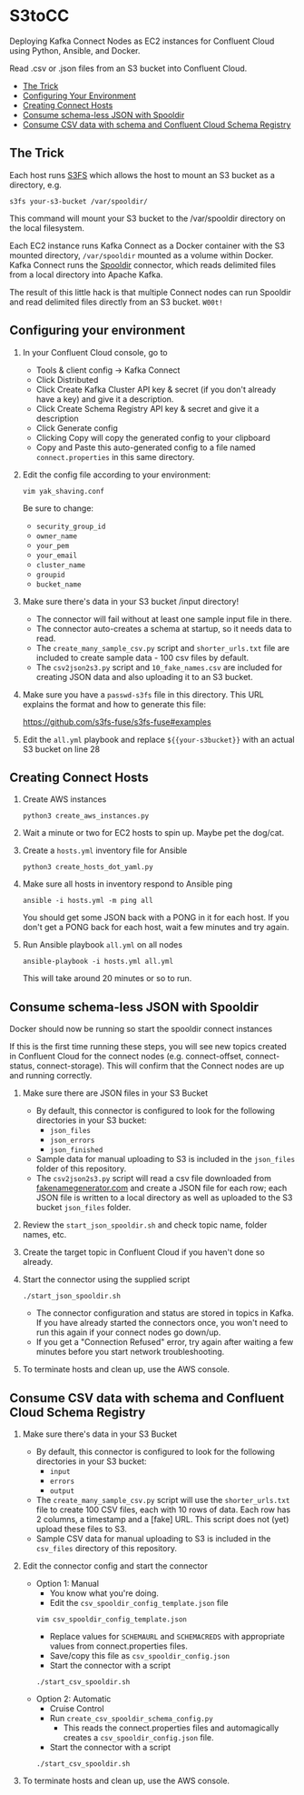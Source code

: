 # S3toCC
 Deploying Kafka Connect Nodes as EC2 instances for Confluent Cloud using Python, Ansible, and Docker.  
 
 Read .csv or .json files from an S3 bucket into Confluent Cloud.   

 - [The Trick](https://github.com/berthayes/S3toCC/#The-Trick)
 - [Configuring Your Environment](https://github.com/berthayes/S3toCC/#Configuring-your-environment)
 - [Creating Connect Hosts](https://github.com/berthayes/S3toCC/#Creating-Connect-Hosts)
 - [Consume schema-less JSON with Spooldir](https://github.com/berthayes/S3toCC/#Consume-schema-less-JSON-with-Spooldir)
 - [Consume CSV data with schema and Confluent Cloud Schema Registry](https://github.com/berthayes/S3toCC#consume-csv-data-with-schema-and-confluent-cloud-schema-registry)
 
 ## The Trick
 Each host runs [S3FS](https://github.com/s3fs-fuse/s3fs-fuse) which allows the host to mount an S3 bucket as a directory, e.g. 
 ```
 s3fs your-s3-bucket /var/spooldir/
 ```
This command will mount your S3 bucket to the /var/spooldir directory on the local filesystem.

 Each EC2 instance runs Kafka Connect as a Docker container with the S3 mounted directory, `/var/spooldir`
mounted as a volume within Docker.  Kafka Connect runs the [Spooldir](https://www.confluent.io/hub/jcustenborder/kafka-connect-spooldir) connector, which reads delimited files from a local directory into Apache Kafka.

The result of this little hack is that multiple Connect nodes can run Spooldir and read delimited files directly from an S3 bucket.  `W00t!`


## Configuring your environment
1. In your Confluent Cloud console, go to 
    - Tools & client config -> Kafka Connect
    - Click Distributed
    - Click Create Kafka Cluster API key & secret (if you don't already have a key) and give it a description.
    - Click Create Schema Registry API key & secret and give it a description
    - Click Generate config
    - Clicking Copy will copy the generated config to your clipboard
    - Copy and Paste this auto-generated config to a file named `connect.properties` in this same directory.

1. Edit the config file according to your environment:
    ```
    vim yak_shaving.conf
    ```

    Be sure to change:
    - `security_group_id`
    - `owner_name`
    - `your_pem`
    - `your_email`
    - `cluster_name`
    - `groupid`
    - `bucket_name`

1. Make sure there's data in your S3 bucket /input directory!
    - The connector will fail without at least one sample input file in there.
    - The connector auto-creates a schema at startup, so it needs data to read.
    - The `create_many_sample_csv.py` script and `shorter_urls.txt` file are
    included to create sample data - 100 csv files by default.
    - The `csv2json2s3.py` script and `10_fake_names.csv` are included for creating JSON data and also uploading it to an S3 bucket.

1. Make sure you have a `passwd-s3fs` file in this directory.  This URL explains the format and how to generate this file:

    https://github.com/s3fs-fuse/s3fs-fuse#examples

1. Edit the `all.yml` playbook and replace `${{your-s3bucket}}` with an actual S3 bucket on line 28

## Creating Connect Hosts
1. Create AWS instances
    ```
    python3 create_aws_instances.py
    ```

1. Wait a minute or two for EC2 hosts to spin up.
    Maybe pet the dog/cat.

1. Create a `hosts.yml` inventory file for Ansible
    ```
    python3 create_hosts_dot_yaml.py
    ```
1. Make sure all hosts in inventory respond to Ansible ping
    ```
    ansible -i hosts.yml -m ping all
    ```
    You should get some JSON back with a PONG in it for each host.  If you don't get a PONG back for each host, wait a few minutes and try again.

1. Run Ansible playbook `all.yml` on all nodes
    ```
    ansible-playbook -i hosts.yml all.yml
    ```

    This will take around 20 minutes or so to run.

## Consume schema-less JSON with Spooldir
Docker should now be running so start the spooldir connect instances

If this is the first time running these steps, you will see new topics
    created in Confluent Cloud for the connect nodes (e.g. connect-offset,
    connect-status, connect-storage).  This will confirm that the Connect
    nodes are up and running correctly.

1. Make sure there are JSON files in your S3 Bucket
    - By default, this connector is configured to look for the following directories in your S3 bucket:
        - `json_files`
        - `json_errors`
        - `json_finished`
    - Sample data for manual uploading to S3 is included in the `json_files` folder of this repository.
    - The `csv2json2s3.py` script will read a csv file downloaded from [fakenamegenerator.com](https://fakenamegenerator.com) and create a JSON file for each row; each JSON file is written to a local directory as well as uploaded to the S3 bucket `json_files` folder.

1. Review the `start_json_spooldir.sh` and check topic name, folder names, etc.

1. Create the target topic in Confluent Cloud if you haven't done so already.

1. Start the connector using the supplied script
    ```
    ./start_json_spooldir.sh
    ```

    - The connector configuration and status are stored in topics in Kafka.
    If you have already started the connectors once, you won't need to run this again if your connect nodes go down/up.
    - If you get a "Connection Refused" error, try again after waiting a few minutes before you start network troubleshooting.

1. To terminate hosts and clean up, use the AWS console.

## Consume CSV data with schema and Confluent Cloud Schema Registry
1. Make sure there's data in your S3 Bucket
    - By default, this connector is configured to look for the following directories in your S3 bucket:
        - `input`
        - `errors`
        - `output`
    - The `create_many_sample_csv.py` script will use the `shorter_urls.txt` file to create 100 CSV files, each with 10 rows of data.  Each row has 2 columns, a timestamp and a [fake] URL.  This script does not (yet) upload these files to S3.
    - Sample CSV data for manual uploading to S3 is included in the `csv_files` directory of this repository.

1. Edit the connector config and start the connector
    - Option 1: Manual
        - You know what you're doing.
        - Edit the `csv_spooldir_config_template.json` file
        ```
        vim csv_spooldir_config_template.json
        ```
        - Replace values for `SCHEMAURL` and `SCHEMACREDS` with appropriate values from connect.properties files.
        - Save/copy this file as `csv_spooldir_config.json`
        - Start the connector with a script
        ```
        ./start_csv_spooldir.sh
        ```
    - Option 2: Automatic
        - Cruise Control
        - Run `create_csv_spooldir_schema_config.py`
            - This reads the connect.properties files and automagically creates a `csv_spooldir_config.json` file.
        - Start the connector with a script
        ```
        ./start_csv_spooldir.sh
        ```
1. To terminate hosts and clean up, use the AWS console.
